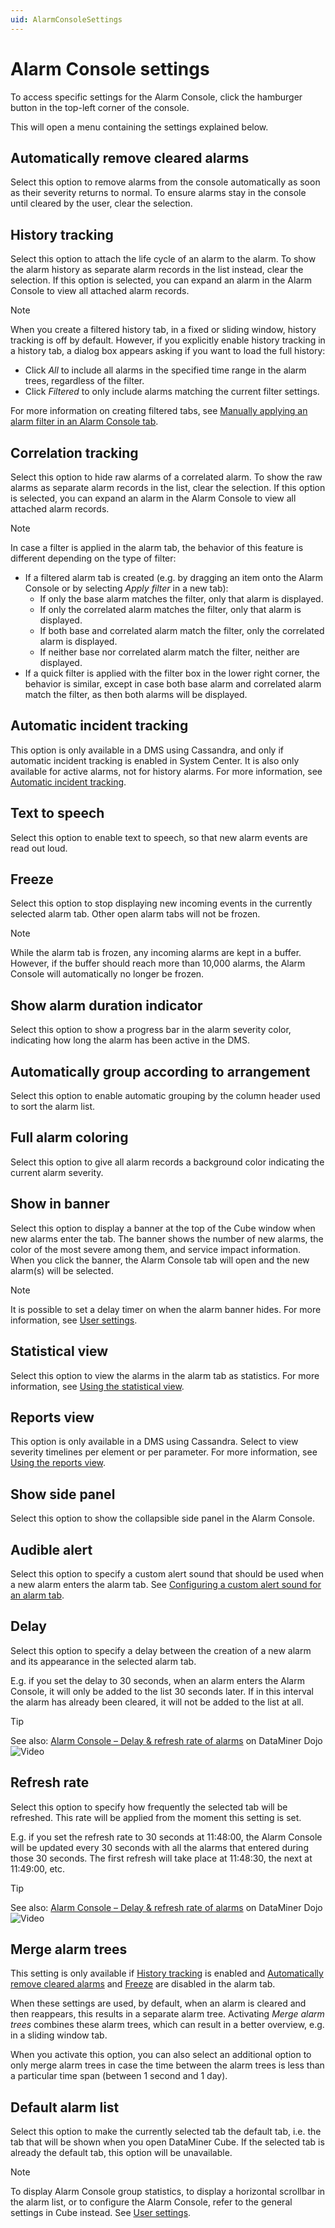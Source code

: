 ```yaml
---
uid: AlarmConsoleSettings
---
```


# Alarm Console settings

To access specific settings for the Alarm Console, click the hamburger button in the top-left corner of the console.

This will open a menu containing the settings explained below.

## Automatically remove cleared alarms

Select this option to remove alarms from the console automatically as soon as their severity returns to normal. To ensure alarms stay in the console until cleared by the user, clear the selection.

## History tracking

Select this option to attach the life cycle of an alarm to the alarm. To show the alarm history as separate alarm records in the list instead, clear the selection. If this option is selected, you can expand an alarm in the Alarm Console to view all attached alarm records.

> [!NOTE]
> When you create a filtered history tab, in a fixed or sliding window, history tracking is off by default. However, if you explicitly enable history tracking in a history tab, a dialog box appears asking if you want to load the full history:
>
> - Click *All* to include all alarms in the specified time range in the alarm trees, regardless of the filter.
> - Click *Filtered* to only include alarms matching the current filter settings.
>
> For more information on creating filtered tabs, see [Manually applying an alarm filter in an Alarm Console tab](xref:ApplyingAlarmFiltersInTheAlarmConsole#manually-applying-an-alarm-filter-in-an-alarm-console-tab).

## Correlation tracking

Select this option to hide raw alarms of a correlated alarm. To show the raw alarms as separate alarm records in the list, clear the selection. If this option is selected, you can expand an alarm in the Alarm Console to view all attached alarm records.

> [!NOTE]
> In case a filter is applied in the alarm tab, the behavior of this feature is different depending on the type of filter:
>
> - If a filtered alarm tab is created (e.g. by dragging an item onto the Alarm Console or by selecting *Apply filter* in a new tab):
>   - If only the base alarm matches the filter, only that alarm is displayed.
>   - If only the correlated alarm matches the filter, only that alarm is displayed.
>   - If both base and correlated alarm match the filter, only the correlated alarm is displayed.
>   - If neither base nor correlated alarm match the filter, neither are displayed.
> - If a quick filter is applied with the filter box in the lower right corner, the behavior is similar, except in case both base alarm and correlated alarm match the filter, as then both alarms will be displayed.

## Automatic incident tracking

This option is only available in a DMS using Cassandra, and only if automatic incident tracking is enabled in System Center. It is also only available for active alarms, not for history alarms. For more information, see [Automatic incident tracking](xref:Automatic_incident_tracking).

## Text to speech

Select this option to enable text to speech, so that new alarm events are read out loud.

## Freeze

Select this option to stop displaying new incoming events in the currently selected alarm tab. Other open alarm tabs will not be frozen.

> [!NOTE]
> While the alarm tab is frozen, any incoming alarms are kept in a buffer. However, if the buffer should reach more than 10,000 alarms, the Alarm Console will automatically no longer be frozen.

## Show alarm duration indicator

Select this option to show a progress bar in the alarm severity color, indicating how long the alarm has been active in the DMS.

## Automatically group according to arrangement

Select this option to enable automatic grouping by the column header used to sort the alarm list.

## Full alarm coloring

Select this option to give all alarm records a background color indicating the current alarm severity.

## Show in banner

Select this option to display a banner at the top of the Cube window when new alarms enter the tab. The banner shows the number of new alarms, the color of the most severe among them, and service impact information. When you click the banner, the Alarm Console tab will open and the new alarm(s) will be selected.

> [!NOTE]
> It is possible to set a delay timer on when the alarm banner hides. For more information, see [User settings](xref:User_settings).

## Statistical view

Select this option to view the alarms in the alarm tab as statistics. For more information, see [Using the statistical view](xref:ChangingTheAlarmConsoleLayout#using-the-statistical-view).

## Reports view

This option is only available in a DMS using Cassandra. Select to view severity timelines per element or per parameter. For more information, see [Using the reports view](xref:ChangingTheAlarmConsoleLayout#using-the-reports-view).

## Show side panel

Select this option to show the collapsible side panel in the Alarm Console.

## Audible alert

Select this option to specify a custom alert sound that should be used when a new alarm enters the alarm tab. See [Configuring a custom alert sound for an alarm tab](xref:ConfiguringACustomAlertSoundForAnAlarmTab).

## Delay

Select this option to specify a delay between the creation of a new alarm and its appearance in the selected alarm tab.

E.g. if you set the delay to 30 seconds, when an alarm enters the Alarm Console, it will only be added to the list 30 seconds later. If in this interval the alarm has already been cleared, it will not be added to the list at all.

> [!TIP]
> See also: [Alarm Console – Delay & refresh rate of alarms](https://community.dataminer.services/video/alarm-console-delay-refresh-rate-of-alarms/) on DataMiner Dojo ![Video](~/user-guide/images/video_Duo.png)

## Refresh rate

Select this option to specify how frequently the selected tab will be refreshed. This rate will be applied from the moment this setting is set.

E.g. if you set the refresh rate to 30 seconds at 11:48:00, the Alarm Console will be updated every 30 seconds with all the alarms that entered during those 30 seconds. The first refresh will take place at 11:48:30, the next at 11:49:00, etc.

> [!TIP]
> See also: [Alarm Console – Delay & refresh rate of alarms](https://community.dataminer.services/video/alarm-console-delay-refresh-rate-of-alarms/) on DataMiner Dojo ![Video](~/user-guide/images/video_Duo.png)

## Merge alarm trees

This setting is only available if [History tracking](#history-tracking) is enabled and [Automatically remove cleared alarms](#automatically-remove-cleared-alarms) and [Freeze](#freeze) are disabled in the alarm tab.

When these settings are used, by default, when an alarm is cleared and then reappears, this results in a separate alarm tree. Activating *Merge alarm trees* combines these alarm trees, which can result in a better overview, e.g. in a sliding window tab.

When you activate this option, you can also select an additional option to only merge alarm trees in case the time between the alarm trees is less than a particular time span (between 1 second and 1 day).

## Default alarm list

Select this option to make the currently selected tab the default tab, i.e. the tab that will be shown when you open DataMiner Cube. If the selected tab is already the default tab, this option will be unavailable.

> [!NOTE]
> To display Alarm Console group statistics, to display a horizontal scrollbar in the alarm list, or to configure the Alarm Console, refer to the general settings in Cube instead. See [User settings](xref:User_settings).
